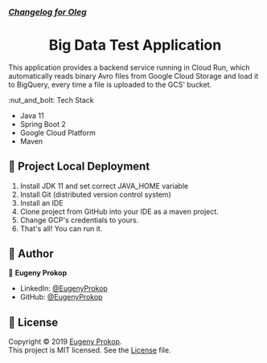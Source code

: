 <h3><span style="text-decoration: underline; color: #800000;"><em><strong><a href="https://github.com/p1q/BigDataTestApp/blob/master/Changelog">Changelog for Oleg</a></strong></em></span></h3>

<h1 align="center">Big Data Test Application</h1>
<p>This application provides a backend service running in Cloud Run​, which automatically reads ​binary Avro​ files from Google Cloud Storage and load it to BigQuery, every time a file is uploaded to the GCS' bucket.</p>
:nut_and_bolt: Tech Stack

- Java 11
- Spring Boot 2
- Google Cloud Platform
- Maven

## :rocket: Project Local Deployment
1. Install JDK 11 and set correct JAVA_HOME variable
2. Install Git (distributed version control system)
3. Install an IDE
4. Clone project from GitHub into your IDE as a maven project.
5. Change GCP's credentials to yours.
6. That's all! You can run it.

## :man: Author

👤 **Eugeny Prokop**

- LinkedIn: [@EugenyProkop](https://www.linkedin.com/in/eugeny-prokop)
- GitHub: [@EugenyProkop](https://github.com/p1q)

## :scroll: License

Copyright © 2019 [Eugeny Prokop](https://github.com/p1q).<br />
This project is MIT licensed. See the [License](https://github.com/p1q/BigDataTestApp/blob/master/LICENSE) file.
